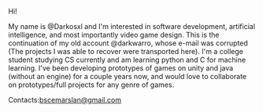 Hi!

My name is @Darkosxl and I'm interested in software development, artificial intelligence, and most importantly video game design. 
This is the continuation of my old account @darkwarro, whose e-mail was corrupted (The projects I was able to recover were transported here). I'm a college student studying CS currently and am learning python and C for machine learning. I've been developing prototypes of games on unity and java (without an engine) for a couple years now, and would love to collaborate on prototypes/full projects for any genre of games.

Contacts:bscemarslan@gmail.com


